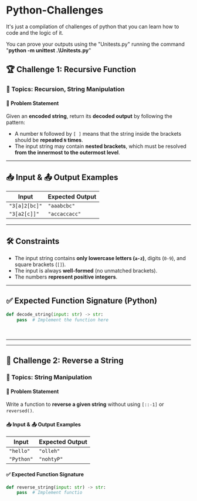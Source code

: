 # Python-Challenges

It's just a compilation of challenges of python that you can learn how to code and the logic of it.

You can prove your outputs using the "Unitests.py" running the command "**python -m unittest .\Unitests.py**"
<br>

## 🏆 Challenge 1: Recursive Function
### 📌 Topics: Recursion, String Manipulation

#### 🔹 Problem Statement
Given an **encoded string**, return its **decoded output** by following the pattern:

- A number `N` followed by `[ ]` means that the string inside the brackets should be **repeated `N` times**.
- The input string may contain **nested brackets**, which must be resolved **from the innermost to the outermost level**.

---

## 📥 Input & 📤 Output Examples

| Input            | Expected Output |
|-----------------|----------------|
| `"3[a]2[bc]"`  | `"aaabcbc"`     |
| `"3[a2[c]]"`   | `"accaccacc"`   |

---

## 🛠 Constraints
- The input string contains **only lowercase letters (`a-z`)**, digits (`0-9`), and square brackets (`[]`).
- The input is always **well-formed** (no unmatched brackets).
- The numbers **represent positive integers**.

---

## ✅ Expected Function Signature (Python)
```python
def decode_string(input: str) -> str:
    pass  # Implement the function here
```
<br>

---
---
## 🏅 Challenge 2: Reverse a String  
### 📌 Topics: String Manipulation  
#### 🔹 Problem Statement  
Write a function to **reverse a given string** without using `[::-1]` or `reversed()`.  

#### 📥 Input & 📤 Output Examples  
| Input       | Expected Output |
|------------|----------------|
| `"hello"`  | `"olleh"`       |
| `"Python"` | `"nohtyP"`       |

#### ✅ Expected Function Signature  
```python
def reverse_string(input: str) -> str:
    pass  # Implement functio

